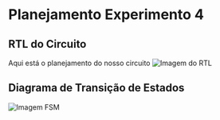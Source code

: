 # Planejamento Experimento 4

## RTL do Circuito

Aqui está o planejamento do nosso circuito
![Imagem do RTL](media/rtl.png)

## Diagrama de Transição de Estados

![Imagem FSM](media/fsm.png)



